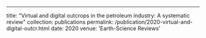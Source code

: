 ---
title: "Virtual and digital outcrops in the petroleum industry: A systematic review"
collection: publications
permalink: /publication/2020-virtual-and-digital-outcr.html
date: 2020
venue: 'Earth-Science Reviews'